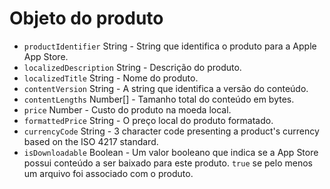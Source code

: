 # Objeto do produto

* `productIdentifier` String - String que identifica o produto para a Apple App Store.
* `localizedDescription` String - Descrição do produto.
* `localizedTitle` String - Nome do produto.
* `contentVersion` String - A string que identifica a versão do conteúdo.
* `contentLengths` Number[] - Tamanho total do conteúdo em bytes.
* `price` Number - Custo do produto na moeda local.
* `formattedPrice` String - O preço local do produto formatado.
* `currencyCode` String - 3 character code presenting a product's currency based on the ISO 4217 standard.
* `isDownloadable` Boolean - Um valor booleano que indica se a App Store possui conteúdo a ser baixado para este produto. `true` se pelo menos um arquivo foi associado com o produto.
